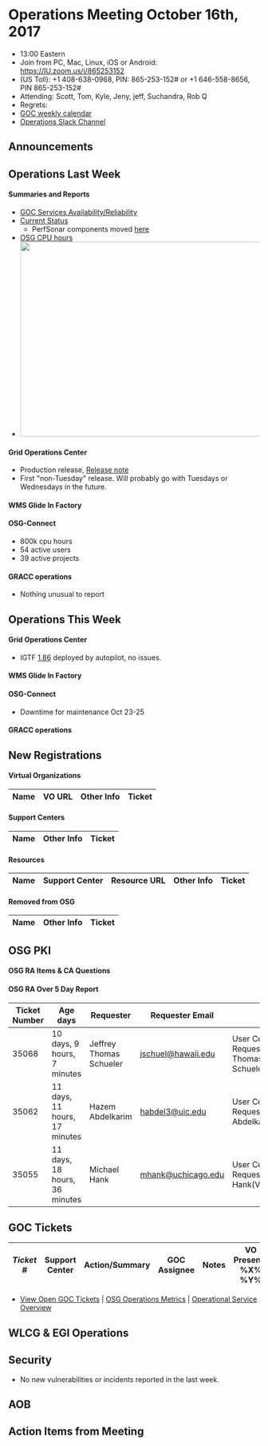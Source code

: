 # Operations Meeting October 16th, 2017
   * 13:00 Eastern 
   * Join from PC, Mac, Linux, iOS or Android: https://IU.zoom.us/j/865253152
   * (US Toll): +1 408-638-0968, PIN: 865-253-152# or +1 646-558-8656, PIN 865-253-152#
   * Attending: Scott, Tom, Kyle, Jeny, jeff, Suchandra, Rob Q
   * Regrets: 
   * [GOC weekly calendar](http://www.google.com/calendar/embed?src=c1htpcfoe6btrtc7n3uddg8mvs%40group.calendar.google.com&ctz=America/New_York)
   * [Operations Slack Channel](https://opensciencegrid.slack.com/messages/C5GAYBGA0/)

   
## Announcements

## Operations Last Week
#### Summaries and Reports
   * [GOC Services Availability/Reliability](http://tinyurl.com/pre26vw)
   * [Current Status](http://monitor.grid.iu.edu/availability/production.html)
      * PerfSonar components moved [here](http://monitor.grid.iu.edu/availability/perfsonar.html)
   * [OSG CPU hours](http://tinyurl.com/mf96b88)
   * <img src="http://steige.grid.iu.edu/steige/16Oct2017.osg-flock.png" width='630' height='390'  /><br>
   
#### Grid Operations Center
   * Production release, [Release note](http://osggoc.blogspot.com/2017/10/goc-service-update-monday-october-9th.html)
   * First "non-Tuesday" release. Will probably go with Tuesdays or Wednesdays in the future.
   
#### WMS Glide In Factory

#### OSG-Connect
   * 800k cpu hours
   * 54 active users 
   * 39 active projects

#### GRACC operations
   * Nothing unusual to report
   
## Operations This Week
  
#### Grid Operations Center
   * IGTF [1.86](http://repo.grid.iu.edu/cadist/) deployed by autopilot, no issues.
   
#### WMS Glide In Factory

#### OSG-Connect
   * Downtime for maintenance Oct 23-25
   
#### GRACC operations

## New Registrations

#### Virtual Organizations
| Name | VO URL | Other Info | Ticket |
| ---- | ------ | ---------- | ------ |

#### Support Centers
| Name | Other Info | Ticket |
| ---- | ---------- | ------ |

#### Resources
| Name | Support Center | Resource URL | Other Info | Ticket |
| ---- | -------------- | ------------ | ---------- | ------ |

#### Removed from OSG
| Name | Other Info | Ticket |
| ---- | ---------- | ------ |

## OSG PKI

#### OSG RA Items & CA Questions

#### OSG RA Over 5 Day Report
| Ticket Number	|Age days	|Requester	|Requester Email		|Request |
| --------- | ------- | --------- | ----------------- | ------ |
| 35068 | 10 days, 9 hours, 7 minutes | Jeffrey Thomas Schueler | jschuel@hawaii.edu |User Certificate Request for Jeffrey Thomas Schueler(VO:Belle) |
| 35062 | 11 days, 11 hours, 17 minutes | Hazem Abdelkarim | habdel3@uic.edu | User Certificate Request for Hazem Abdelkarim(VO:SBGrid) |
| 35055 | 11 days, 18 hours, 36 minutes | Michael Hank | mhank@uchicago.edu | User Certificate Request for Michael Hank(VO:XENON) |

## GOC Tickets

| *Ticket #* | Support Center | Action/Summary | GOC Assignee | Notes | VO Present? %X% %Y%|
| ---------- | -------------- | -------------- | ------------ | ----- | ------------------ |


   * [View Open GOC Tickets](https://ticket.grid.iu.edu/goc/list/open) | [OSG Operations Metrics](https://twiki.grid.iu.edu/bin/view/Operations/TicketReports) | [Operational Service Overview](http://myosg.grid.iu.edu/miscstatus?count_sg_1&count_active=on&count_enabled=on&datasource=status)


## WLCG & EGI Operations

## Security
   * No new vulnerabilities or incidents reported in the last week.

## AOB
   
## Action Items from Meeting
